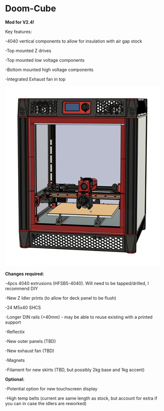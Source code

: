# Doom-Cube
**Mod for V2.4!**

Key features:

-4040 vertical components to allow for insulation with air gap stock

-Top mounted Z drives

-Top mounted low voltage components

-Bottom mounted high voltage components

-Integrated Exhaust fan in top



![image-20201221110435035](images/image-20201221110435035.png)

**Changes required:**

-4pcs 4040 extrusions (HFSB5-4040). Will need to be tapped/drilled, I recommend DIY

-New Z Idler prints (to allow for deck panel to be flush)

-24 M5x40 SHCS

-Longer DIN rails (+40mm) - may be able to reuse existing with a printed support

-Reflectix

-New outer panels (TBD)

-New exhaust fan (TBD)

-Magnets

-Filament for new skirts (TBD, but possibly 2kg base and 1kg accent)



**Optional:** 

-Potential option for new touchscreen display

-High temp belts (current are same length as stock, but account for extra if you can in case the idlers are reworked)





